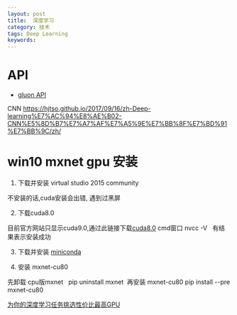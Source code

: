 ```yaml
---
layout: post
title:  深度学习
category: 技术
tags: Deep Learning
keywords:
---
```


# API

- [gluon API ](https://mxnet.incubator.apache.org/api/python/index.html)

CNN 
https://hjtso.github.io/2017/09/16/zh-Deep-learning%E7%AC%94%E8%AE%B02-CNN%E5%8D%B7%E7%A7%AF%E7%A5%9E%E7%BB%8F%E7%BD%91%E7%BB%9C/zh/


# win10 mxnet gpu 安装
1. 下载并安装 virtual studio 2015 community

  不安装的话,cuda安装会出错, 遇到过黑屏
    
2. 下载cuda8.0  

  目前官方网站只显示cuda9.0,通过此链接下载[cuda8.0](https://developer.nvidia.com/cuda-80-ga2-download-archive)
  cmd窗口 nvcc -V   有结果表示安装成功
  
3. 下载并安装 [miniconda](https://conda.io/miniconda.html)

4. 安装 mxnet-cu80

  先卸载 cpu版mxnet   pip uninstall mxnet
  再安装 mxnet-cu80   pip install --pre mxnet-cu80
  
  
[为你的深度学习任务挑选性价比最高GPU](https://www.jiqizhixin.com/articles/2016-07-18-4)
  



